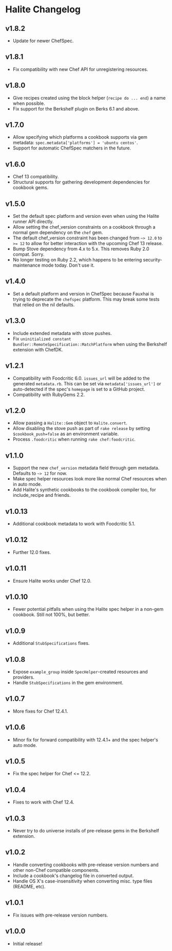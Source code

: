 # Halite Changelog

## v1.8.2

* Update for newer ChefSpec.

## v1.8.1

* Fix compatibility with new Chef API for unregistering resources.

## v1.8.0

* Give recipes created using the block helper (`recipe do ... end`) a name when
  possible.
* Fix support for the Berkshelf plugin on Berks 6.1 and above.

## v1.7.0

* Allow specifying which platforms a cookbook supports via gem metadata:
  `spec.metadata['platforms'] = 'ubuntu centos'`.
* Support for automatic ChefSpec matchers in the future.

## v1.6.0

* Chef 13 compatibility.
* Structural supports for gathering development dependencies for cookbook gems.

## v1.5.0

* Set the default spec platform and version even when using the Halite runner
  API directly.
* Allow setting the chef_version constraints on a cookbook through a normal
  gem dependency on the `chef` gem.
* The default chef_version constraint has been changed from `~> 12.0` to `>= 12`
  to allow for better interaction with the upcoming Chef 13 release.
* Bump Stove dependency from 4.x to 5.x. This removes Ruby 2.0 compat. Sorry.
* No longer testing on Ruby 2.2, which happens to be entering security-maintenance
  mode today. Don't use it.

## v1.4.0

* Set a default platform and version in ChefSpec because Fauxhai is trying to
  deprecate the `chefspec` platform. This may break some tests that relied on
  the nil defaults.

## v1.3.0

* Include extended metadata with stove pushes.
* Fix `uninitialized constant Bundler::RemoteSpecification::MatchPlatform` when
  using the Berkshelf extension with ChefDK.

## v1.2.1

* Compatibility with Foodcritic 6.0. `issues_url` will be added to the generated
  `metadata.rb`. This can be set via `metadata['issues_url']` or auto-detected
  if the spec's `homepage` is set to a GitHub project.
* Compatibility with RubyGems 2.2.

## v1.2.0

* Allow passing a `Halite::Gem` object to `Halite.convert`.
* Allow disabling the stove push as part of `rake release` by setting
  `$cookbook_push=false` as an environment variable.
* Process `.foodcritic` when running `rake chef:foodcritic`.

## v1.1.0

* Support the new `chef_version` metadata field through gem metadata. Defaults
  to `~> 12` for now.
* Make spec helper resources look more like normal Chef resources when in auto
  mode.
* Add Halite's synthetic cookbooks to the cookbook compiler too, for
  include_recipe and friends.

## v1.0.13

* Additional cookbook metadata to work with Foodcritic 5.1.

## v1.0.12

* Further 12.0 fixes.

## v1.0.11

* Ensure Halite works under Chef 12.0.

## v1.0.10

* Fewer potential pitfalls when using the Halite spec helper in a non-gem
  cookbook. Still not 100%, but better.

## v1.0.9

* Additional `StubSpecifications` fixes.

## v1.0.8

* Expose `example_group` inside `SpecHelper`-created resources and providers.
* Handle `StubSpecifications` in the gem environment.

## v1.0.7

* More fixes for Chef 12.4.1.

## v1.0.6

* Minor fix for forward compatibility with 12.4.1+ and the spec helper's auto mode.

## v1.0.5

* Fix the spec helper for Chef <= 12.2.

## v1.0.4

* Fixes to work with Chef 12.4.

## v1.0.3

* Never try to do universe installs of pre-release gems in the Berkshelf extension.

## v1.0.2

* Handle converting cookbooks with pre-release version numbers and other
  non-Chef compatible components.
* Include a cookbook's changelog file in converted output.
* Handle OS X's case-insensitivity when converting misc. type files (README, etc).

## v1.0.1

* Fix issues with pre-release version numbers.

## v1.0.0

* Initial release!
